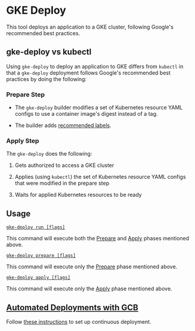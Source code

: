 # GKE Deploy

This tool deploys an application to a GKE cluster, following Google's
recommended best practices.

## gke-deploy vs kubectl

Using `gke-deploy` to deploy an application to GKE differs from `kubectl` in that
a `gke-deploy` deployment follows Google's recommended best practices by doing
the following:

### Prepare Step

*   The `gke-deploy` builder modifies a set of Kubernetes resource YAML configs
    to use a container image's digest instead of a tag.

*   The builder adds
    [recommended labels](https://kubernetes.io/docs/concepts/overview/working-with-objects/common-labels/#applications-and-instances-of-applications).

### Apply Step

The `gke-deploy` does the following:

1.  Gets authorized to access a GKE cluster

2.  Applies (using `kubectl`) the set of Kubernetes resource YAML configs that were
    modified in the prepare step

3.  Waits for applied Kubernetes resources to be ready

## Usage

[`gke-deploy run [flags]`](doc/gke-deploy_run.md)

This command will execute both the [Prepare](#prepare-step) and
[Apply](#apply-step) phases mentioned above.

[`gke-deploy prepare [flags]`](doc/gke-deploy_prepare.md)

This command will execute only the [Prepare](#prepare-step) phase mentioned
above.

[`gke-deploy apply [flags]`](doc/gke-deploy_apply.md)

This command will execute only the [Apply](#apply-step) phase mentioned above.

## [Automated Deployments with GCB](doc/automated-deployments.md)

Follow [these instructions](doc/automated-deployments.md) to set up continuous deployment.
